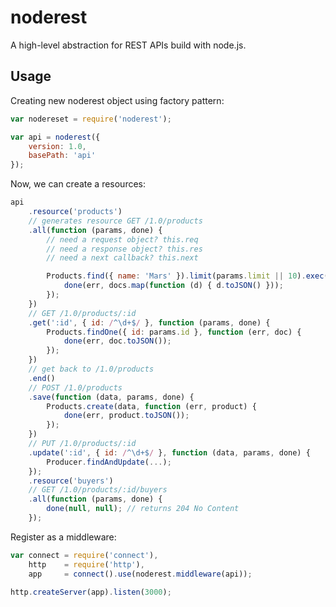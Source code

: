 noderest
========

A high-level abstraction for REST APIs build with node.js.

## Usage

Creating new noderest object using factory pattern:

```javascript
var nodereset = require('noderest');

var api = noderest({
	version: 1.0,
	basePath: 'api'
});
```

Now, we can create a resources:

```javascript
api
	.resource('products')
	// generates resource GET /1.0/products
	.all(function (params, done) {
		// need a request object? this.req
		// need a response object? this.res
		// need a next callback? this.next

		Products.find({ name: 'Mars' }).limit(params.limit || 10).exec(function (err, docs) {
			done(err, docs.map(function (d) { d.toJSON() }));
		});
	})
	// GET /1.0/products/:id
	.get(':id', { id: /^\d+$/ }, function (params, done) {
		Products.findOne({ id: params.id }, function (err, doc) {
			done(err, doc.toJSON());
		});
	})
	// get back to /1.0/products
	.end()
	// POST /1.0/products
	.save(function (data, params, done) {
		Products.create(data, function (err, product) {
			done(err, product.toJSON());
		});
	})
	// PUT /1.0/products/:id
	.update(':id', { id: /^\d+$/ }, function (data, params, done) {
		Producer.findAndUpdate(...);
	});
	.resource('buyers')
	// GET /1.0/products/:id/buyers
	.all(function (params, done) {
		done(null, null); // returns 204 No Content
	});
```

Register as a middleware:

```javascript
var connect = require('connect'),
    http    = require('http'),
    app     = connect().use(noderest.middleware(api));

http.createServer(app).listen(3000);
```
